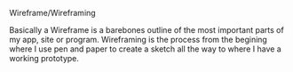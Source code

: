 
Wireframe/Wireframing

Basically a Wireframe is a barebones outline of the most important parts of my app, site or program. Wireframing is the process from the begining where I use pen and paper to create a sketch all the way to where I have a working prototype. 
